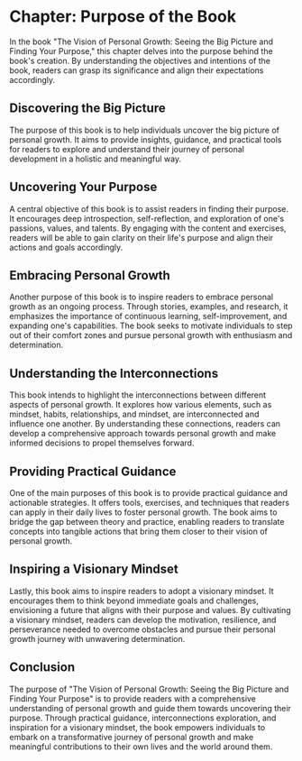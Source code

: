 Chapter: Purpose of the Book
============================

In the book "The Vision of Personal Growth: Seeing the Big Picture and Finding Your Purpose," this chapter delves into the purpose behind the book's creation. By understanding the objectives and intentions of the book, readers can grasp its significance and align their expectations accordingly.

Discovering the Big Picture
---------------------------

The purpose of this book is to help individuals uncover the big picture of personal growth. It aims to provide insights, guidance, and practical tools for readers to explore and understand their journey of personal development in a holistic and meaningful way.

Uncovering Your Purpose
-----------------------

A central objective of this book is to assist readers in finding their purpose. It encourages deep introspection, self-reflection, and exploration of one's passions, values, and talents. By engaging with the content and exercises, readers will be able to gain clarity on their life's purpose and align their actions and goals accordingly.

Embracing Personal Growth
-------------------------

Another purpose of this book is to inspire readers to embrace personal growth as an ongoing process. Through stories, examples, and research, it emphasizes the importance of continuous learning, self-improvement, and expanding one's capabilities. The book seeks to motivate individuals to step out of their comfort zones and pursue personal growth with enthusiasm and determination.

Understanding the Interconnections
----------------------------------

This book intends to highlight the interconnections between different aspects of personal growth. It explores how various elements, such as mindset, habits, relationships, and mindset, are interconnected and influence one another. By understanding these connections, readers can develop a comprehensive approach towards personal growth and make informed decisions to propel themselves forward.

Providing Practical Guidance
----------------------------

One of the main purposes of this book is to provide practical guidance and actionable strategies. It offers tools, exercises, and techniques that readers can apply in their daily lives to foster personal growth. The book aims to bridge the gap between theory and practice, enabling readers to translate concepts into tangible actions that bring them closer to their vision of personal growth.

Inspiring a Visionary Mindset
-----------------------------

Lastly, this book aims to inspire readers to adopt a visionary mindset. It encourages them to think beyond immediate goals and challenges, envisioning a future that aligns with their purpose and values. By cultivating a visionary mindset, readers can develop the motivation, resilience, and perseverance needed to overcome obstacles and pursue their personal growth journey with unwavering determination.

Conclusion
----------

The purpose of "The Vision of Personal Growth: Seeing the Big Picture and Finding Your Purpose" is to provide readers with a comprehensive understanding of personal growth and guide them towards uncovering their purpose. Through practical guidance, interconnections exploration, and inspiration for a visionary mindset, the book empowers individuals to embark on a transformative journey of personal growth and make meaningful contributions to their own lives and the world around them.
